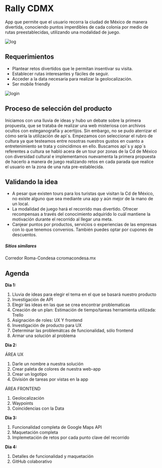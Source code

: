 # Rally CDMX

App que permite que el usuario recorra la ciudad de México  de manera divertida, conociendo puntos imperdibles de cada colonia por medio de rutas preestablecidas, utilizando una modalidad de juego.

![log](assets/images/rally-home1-png)

## Requerimientos

* Plantear retos divertidos que le permitan insentivar su visita.
* Establecer rutas interesantes y fáciles de seguir.
* Acceder a la data necesaria para realizar la geolocalización.
* Ser mobile friendly

![login](https://raw.githubusercontent.com/PaulinaVPG/rally-cdmx/master/assets/images/rally-home.png)

## Proceso de selección del producto

Iniciamos con  una lluvia de ideas y hubo un debate sobre la primera propuesta, que se trataba de  realizar una web misteriosa con archivos ocultos con esteganografía y acertijos. Sin embargo, no se pudo aterrizar el cómo sería la utilización de api´s.
Empezamos con seleccionar el rubro de cultura ya que testeamos entre nosotras nuestros gustos en cuanto a entretenimiento se trata y coincidimos en ello.
Buscamos api´s y app´s referentes a cultura se habló acera de un tour por zonas de la Cd de México con diversidad cultural e implementamos nuevamenta la primera propuesta de hacerlo a manera de juego realizando retos en cada parada que realice el usuario en la zona de una ruta pre-establecida.  

## Validando la idea

* A pesar que existen tours para los turistas que visitan la Cd de México, no existe alguno que sea mediante una app y aún mejor de la mano de un local.
* La modalidad de juego hará el recorrido mas divertido.
Ofrecer recompensas a través del conocimiento adquirido lo cuál mantiene la motivación durante el recorrido al llegar una meta.
* Canjear puntos por productos, servicios o experiencias de las empresas con lo que tenemos convenios. También puedes optar por cupones de descuentos.


##### Sitios similares
Corredor Roma-Condesa ccromacondesa.mx

## Agenda

**Dia 1:**
1. Lluvia de ideas para elegir el tema en el que se basará nuestro producto
2. Investigación de API
3. Elegir las ideas en las que se crea encontrar problematicas
4. Creación de un plan: Estimación de tiempo/tareas herramienta utilizada: Trello
5. Asignación de roles: UX Y frontend
6. Investigación de producto para UX
7. Determinar las problemátcas de funcionalidad, sólo frontend
8. Armar una solución al problema

**Dia 2:**

ÁREA UX
1. Darle un nombre a nuestra solución
2. Crear paleta de colores de nuestra web-app
3. Crear un logotipo
4. División de tareas por vistas en la app

ÁREA FRONTEND
1. Geolocalización
2. Waypoints
3. Coincidencias con la Data

**Dia 3:**
1. Funcionalidad completa de Google Maps API
2. Maquetación completa
3. Implemetación de retos por cada punto clave del recorrido

**Dia 4:**
1. Detalles de funcionalidad y maquetación
2. GitHub colaborativo

